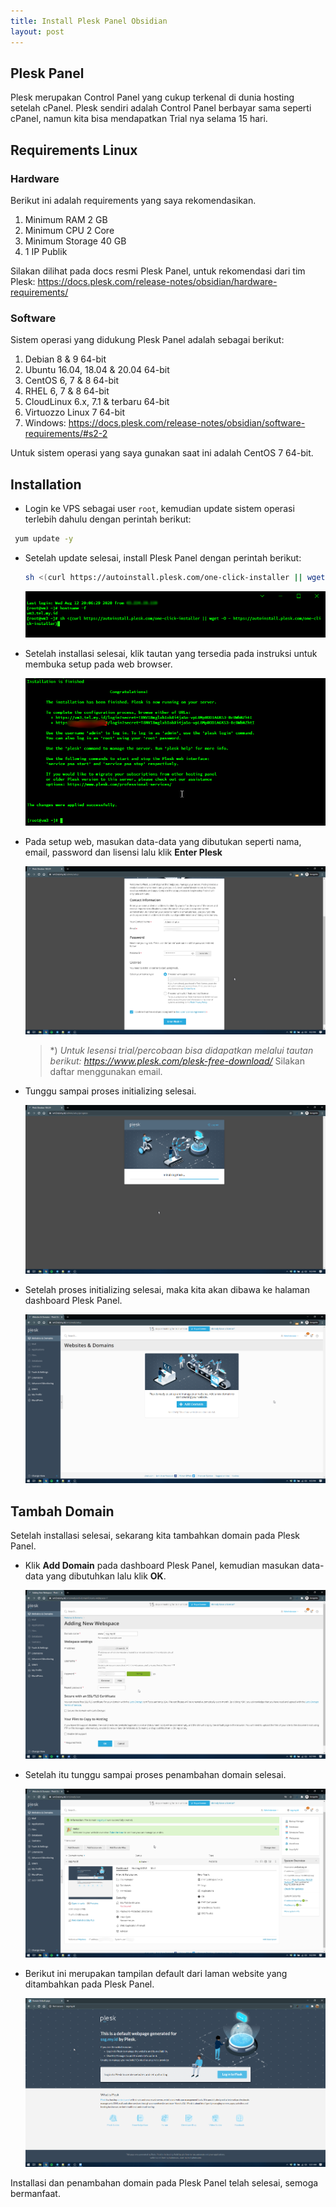 ```yaml
---
title: Install Plesk Panel Obsidian
layout: post
---
```


## Plesk Panel

Plesk merupakan Control Panel yang cukup terkenal di dunia hosting setelah cPanel. Plesk sendiri adalah Control Panel berbayar sama seperti cPanel, namun kita bisa mendapatkan Trial nya selama 15 hari.

## Requirements Linux

### Hardware

Berikut ini adalah requirements yang saya rekomendasikan.

1. Minimum RAM 2 GB
2. Minimum CPU 2 Core
2. Minimum Storage 40 GB
3. 1 IP Publik

Silakan dilihat pada docs resmi Plesk Panel, untuk rekomendasi dari tim Plesk: https://docs.plesk.com/release-notes/obsidian/hardware-requirements/

### Software

Sistem operasi yang didukung Plesk Panel adalah sebagai berikut:

1. Debian 8 & 9 64-bit
2. Ubuntu 16.04, 18.04 & 20.04 64-bit
3. CentOS 6, 7 & 8 64-bit
4. RHEL 6, 7 & 8 64-bit
5. CloudLinux 6.x, 7.1 & terbaru 64-bit
6. Virtuozzo Linux 7 64-bit
7. Windows: https://docs.plesk.com/release-notes/obsidian/software-requirements/#s2-2

Untuk sistem operasi yang saya gunakan saat ini adalah CentOS 7 64-bit.

## Installation

- Login ke VPS sebagai user `root`, kemudian update sistem operasi terlebih dahulu dengan perintah berikut:

 ```bash
  yum update -y
 ```

- Setelah update selesai, install Plesk Panel dengan perintah berikut:

  ```bash
  sh <(curl https://autoinstall.plesk.com/one-click-installer || wget -O - https://autoinstall.plesk.com/one-click-installer)
  ```

  ![Installation Command](/migrated/blog/img/plesk-install_centos.png)

- Setelah installasi selesai, klik tautan yang tersedia pada instruksi untuk membuka setup pada web browser.

  ![Installation Completed](/migrated/blog/img/plesk-install-finish_centos.png)

- Pada setup web, masukan data-data yang dibutukan seperti nama, email, password dan lisensi lalu klik **Enter Plesk**

  ![Web Setup](/migrated/blog/img/plesk-install-setupweb_centos.png)

  > *) _Untuk lesensi trial/percobaan bisa didapatkan melalui tautan berikut: https://www.plesk.com/plesk-free-download/_
  > Silakan daftar menggunakan email.

- Tunggu sampai proses initializing selesai.

  ![Initializing](/migrated/blog/img/plesk-install-setupweb2_centos.png)
  
- Setelah proses initializing selesai, maka kita akan dibawa ke halaman dashboard Plesk Panel.

  ![Dashboard Plesk](/migrated/blog/img/plesk-dashboard.png)
  
## Tambah Domain

Setelah installasi selesai, sekarang kita tambahkan domain pada Plesk Panel.

- Klik **Add Domain** pada dashboard Plesk Panel, kemudian masukan data-data yang dibutuhkan lalu klik **OK**.

  ![Add a Domain](/migrated/blog/img/plesk-dashboard-adddomain.png)
  
- Setelah itu tunggu sampai proses penambahan domain selesai.

  ![Add a Domain Completed](/migrated/blog/img/plesk-dashboard-adddomain-finish.png)

- Berikut ini merupakan tampilan default dari laman website yang ditambahkan pada Plesk Panel.

  ![Plesk Default Pages](/migrated/blog/img/plesk-default-pages.png)

Installasi dan penambahan domain pada Plesk Panel telah selesai, semoga bermanfaat.
